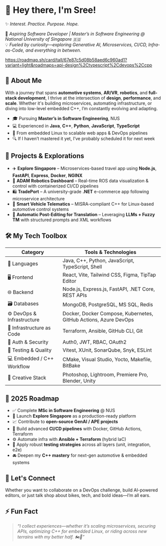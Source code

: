 # 👋 Hey there, I'm Sree!

✨ *Interest. Practice. Purpose. Hope.*

🎯 *Aspiring Software Developer | Master’s in Software Engineering @ National University of Singapore 🇸🇬*  
💡 *Fueled by curiosity—exploring Generative AI, Microservices, CI/CD, Infra-as-Code, and everything in between.*

https://roadmap.sh/card/tall/67e87c5d08b58aed6c960ad1?variant=light&roadmaps=api-design%2Ctypescript%2Cdevops%2Ccpp


## 🧠 About Me

With a journey that spans **automotive systems**, **AR/VR**, **robotics**, and **full-stack development**, I thrive at the intersection of **design**, **performance**, and **scale**. Whether it's building microservices, automating infrastructure, or diving into low-level embedded C++, I’m constantly evolving and adapting.

- 🎓 Pursuing **Master’s in Software Engineering**, NUS  
- 💻 Experienced in **Java**, **C++**, **Python**, **JavaScript**, **TypeScript**  
- 🔁 From embedded Linux to scalable web apps & DevOps pipelines  
- 🔍 If I haven’t mastered it yet, I’ve probably scheduled it for next week


## 🚀 Projects & Explorations

- ✈️ **Explore Singapore** – Microservices-based travel app using **Node.js**, **FastAPI**, **Express**, **Docker**, **NGINX**  
- 🤖 **ADAM Robotics Dashboard** – Real-time ROS data visualization & control with containerized CI/CD pipelines  
- 🛍️ **TradePort** – A university-grade **.NET** e-commerce app following microservice architecture  
- 🚗 **Smart Vehicle Telematics** – MISRA-compliant C++ for Linux-based automotive control systems  
- 🧠 **Automatic Post-Editing for Translation** – Leveraging **LLMs + Fuzzy TM** with structured prompts and XML workflows



## 🛠️ My Tech Toolbox

| Category                   | Tools & Technologies                                                                 |
|----------------------------|--------------------------------------------------------------------------------------|
| 💬 Languages               | Java, C++, Python, JavaScript, TypeScript, Shell                                    |
| 🖥️ Frontend               | React, Vite, Tailwind CSS, Figma, TipTap Editor                                     |
| 🌐 Backend                 | Node.js, Express.js, FastAPI, .NET Core, REST APIs                                  |
| 🗃️ Databases              | MongoDB, PostgreSQL, MS SQL, Redis                                                  |
| ⚙️ DevOps & Infrastructure | Docker, Docker Compose, Kubernetes, GitHub Actions, Azure DevOps                    |
| 🧱 Infrastructure as Code  | Terraform, Ansible, GitHub CLI, Git                                                 |
| 🔐 Auth & Security         | Auth0, JWT, RBAC, OAuth2                                                            |
| 🔧 Testing & Quality       | Vitest, XUnit, SonarQube, Snyk, ESLint                                              |
| 💻 Embedded / C++ Workflow | CMake, Visual Studio, Yocto, Makefile, BitBake                                      |
| 🎨 Creative Stack          | Photoshop, Lightroom, Premiere Pro, Blender, Unity                                 |




## 🎯 2025 Roadmap

- ✅ Complete **MSc in Software Engineering** @ NUS  
- 🚀 Launch **Explore Singapore** as a production-ready platform  
- 📈 Contribute to **open-source GenAI / APE projects**  
- 🧱 Build advanced **CI/CD pipelines** with Docker, GitHub Actions, Terraform  
- ⚙️ Automate infra with **Ansible + Terraform** (hybrid IaC)  
- 🧪 Apply robust **testing strategies** across all layers (unit, integration, e2e)  
- 🚘 Deepen my **C++ mastery** for next-gen automotive & embedded systems  



## 💬 Let's Connect

Whether you want to collaborate on a DevOps challenge, build AI-powered editors, or just talk shop about bikes, tech, and bold ideas—I’m all ears.


## ⚡ Fun Fact

> *“I collect experiences—whether it’s scaling microservices, securing APIs, optimizing C++ for embedded Linux, or riding across new terrains with my better half. 🏍️💨”*
